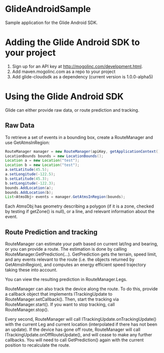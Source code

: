 # GlideAndroidSample
Sample application for the Glide Android SDK.

# Adding the Glide Android SDK to your project
1) Sign up for an API key at http://mogolinc.com/development.html.
2) Add maven.mogolinc.com as a repo to your project
3) Add glide-cloudsdk as a dependency (current version is 1.0.0-alpha5)

# Using the Glide Android SDK

Glide can either provide raw data, or route prediction and tracking. 

## Raw Data

To retrieve a set of events in a bounding box, create a RouteManager and use GetAtmsInRegion:

```java
RouteManager manager = new RouteManager(apiKey, getApplicationContext());
LocationBounds bounds = new LocationBounds();
Location a = new Location("test");
Location b = new Location("test");
a.setLatitude(45.5);
a.setLongitude(-122.5);
b.setLatitude(45.3);
b.setLongitude(-122.3);
bounds.AddLocation(a);
bounds.AddLocation(b);
List<AtmsObj> events = manager.GetAtmsInRegion(bounds);
```

Each AtmsObj has geometry describing a polygon (if it is a zone, checked by testing if getZone() is null), or a line, and relevant information about the event.

## Route Prediction and tracking
RouteManager can estimate your path based on current lat/lng and bearing, or you can provide a route. 
The estimation is done by calling RouteManager.GetPrediction(...). GetPrediction gets the terrain, speed limit, and any events
relevant to the route (i.e. the objects returned by GetAtmsInRegion), and computes an energy efficient speed trajectory taking these into account.

You can view the resulting prediction in RouteManager.Legs. 

RouteManager can also track the device along the route. To do this, provide a callback object that implements ITrackingUpdate to RouteManager.setCallback().
Then, start the tracking via RouteManager.start(). If you want to stop tracking, call RouteManager.stop().

Every second, RouteManager will call ITrackingUpdate.onTrackingUpdate() with the current Leg and current location (interpolated if there has not been an update).
If the device has gone off route, RouteManager will call ITrackingUpdate.onOffRouteUpdate(), and will cease to make any further callbacks. You will need to call GetPrediction()
again with the current position to recalculate the route.
